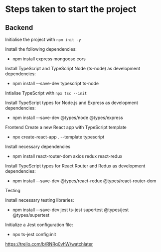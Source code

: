 # Steps taken to start the project

## Backend

Initialise the project with `npm init -y`

Install the following dependencies: 
- npm install express mongoose cors

Install TypeScript and TypeScript Node (ts-node) as development dependencies:
- npm install --save-dev typescript ts-node

Intialise TypeScript with `npx tsc --init`

Install TypeScript types for Node.js and Express as development dependencies:
- npm install --save-dev @types/node @types/express

Frontend
Create a new React app with TypeScript template
- npx create-react-app . --template typescript

Install necessary dependencies
- npm install react-router-dom axios redux react-redux

Install TypeScript types for React Router and Redux as development dependencies:
- npm install --save-dev @types/react-redux @types/react-router-dom

Testing 

Install necessary testing libraries:
- npm install --save-dev jest ts-jest supertest @types/jest @types/supertest

Initialize a Jest configuration file:
- npx ts-jest config:init

https://trello.com/b/RNRq0vhW/watchlater
